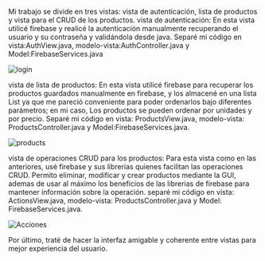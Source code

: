 Mi trabajo se divide en tres vistas: vista de autenticación, lista de productos y vista para el CRUD de los productos.
vista de autenticación: En esta vista utilicé firebase y realicé la autenticación manualmente recuperando el usuario y su
contraseña y validándola desde java. Separé mi código en vista:AuthView.java, modelo-vista:AuthController.java y 
Model:FirebaseServices.java

![login](https://github.com/user-attachments/assets/0c538663-a008-4f02-8746-c3513ce417b8)

vista de lista de productos: En esta vista utilicé firebase para recuperar los productos guardados manualmente en firebase, y los 
almacené en una lista List ya que me pareció conveniente para poder ordenarlos bajo diferentes parámetros; en mi caso, Los productos
se pueden ordenar por unidades y por precio. 
Separé mi código en vista: ProductsView.java, modelo-vista: ProductsController.java y Model:FirebaseServices.java.

![products](https://github.com/user-attachments/assets/56ed086f-9106-4e24-9a0a-53fbc629690b)

vista de operaciones CRUD para los productos: Para esta vista como en las anteriores, usé firebase y sus librerias quienes facilitan 
las operaciones CRUD. Permito eliminar, modificar y crear productos mediante la GUI, ademas de usar al máximo los beneficios de 
las librerias de firebase para mantener información sobre la operación.
separé mi código en vista: ActionsView.java, modelo-vista: ProductsController.java y Model: FirebaseServices.java.

![Acciones](https://github.com/user-attachments/assets/7fd0d618-f39d-4977-bf49-a3244abc64ab)

Por último, traté de hacer la interfaz amigable y coherente entre vistas para mejor experiencia del usuario.


